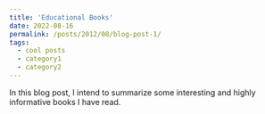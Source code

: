 ```yaml
---
title: 'Educational Books'
date: 2022-08-16
permalink: /posts/2012/08/blog-post-1/
tags:
  - cool posts
  - category1
  - category2
---
```


In this blog post, I intend to summarize some interesting and highly informative books I have read.
